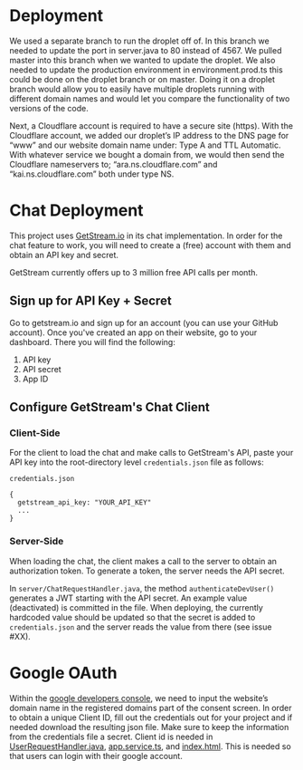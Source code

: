 # Deployment
We used a separate branch to run the droplet off of. In this branch we needed to update the port in server.java to 80 instead of 4567.
We pulled master into this branch when we wanted to update the droplet. We also needed to update the production environment in environment.prod.ts this could be done on the droplet branch or on master.
Doing it on a droplet branch would allow you to easily have multiple droplets running with different domain names and would let you compare the functionality of two versions of the code.

Next, a Cloudflare account is required to have a secure site (https). 
With the Cloudflare account, we added our droplet’s IP address to the DNS page for “www” and our website domain name under: Type A and TTL Automatic. 
With whatever service we bought a domain from, we would then send the Cloudflare nameservers to; “ara.ns.cloudflare.com” and “kai.ns.cloudflare.com” both under type NS.
  

# Chat Deployment

This project uses [GetStream.io](https://getstream.io/) in its chat implementation. In order for the chat feature to work, you will need to create a (free) account with them and obtain an API key and secret.

GetStream currently offers up to 3 million free API calls per month.

## Sign up for API Key + Secret

Go to getstream.io and sign up for an account (you can use your GitHub account). Once you've created an app on their website, go to your dashboard. There you will find the following:
1. API key
2. API secret
3. App ID

## Configure GetStream's Chat Client

### Client-Side

For the client to load the chat and make calls to GetStream's API, paste your API key into the root-directory level `credentials.json` file as follows:

```
credentials.json

{
  getstream_api_key: "YOUR_API_KEY"
  ...
}
```

### Server-Side

When loading the chat, the client makes a call to the server to obtain an authorization token. To generate a token, the server needs the API secret.

In `server/ChatRequestHandler.java`, the method `authenticateDevUser()` generates a JWT starting with the API secret. An example value (deactivated) is committed in the file.
When deploying, the currently hardcoded value should be updated so that the secret is added to `credentials.json` and the server reads the value from there (see issue #XX).

# Google OAuth

Within the [google developers console](https://console.developers.google.com/apis/dashboard), we need to input the website’s domain name in the registered domains part of the consent screen. 
In order to obtain a unique Client ID, fill out the credentials out for your project and if needed download the resulting json file.
Make sure to keep the information from the credentials file a secret. 
Client id is needed in [UserRequestHandler.java](https://github.com/UMM-CSci-3601-S19/panic/blob/master/server/src/main/java/umm3601/user/UserRequestHandler.java),
[app.service.ts](https://github.com/UMM-CSci-3601-S19/panic/blob/master/client/src/app/app.service.ts),
and [index.html](https://github.com/UMM-CSci-3601-S19/panic/blob/master/client/src/index.html).
This is needed so that users can login with their google account.
